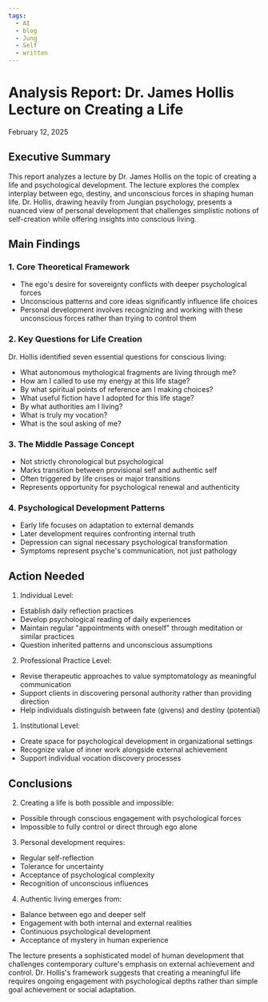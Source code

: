```yaml
---
tags:
  - AI
  - blog
  - Jung
  - Self
  - written
---
```

# Analysis Report: Dr. James Hollis Lecture on Creating a Life
February 12, 2025

## Executive Summary
This report analyzes a lecture by Dr. James Hollis on the topic of creating a life and psychological development. The lecture explores the complex interplay between ego, destiny, and unconscious forces in shaping human life. Dr. Hollis, drawing heavily from Jungian psychology, presents a nuanced view of personal development that challenges simplistic notions of self-creation while offering insights into conscious living.

## Main Findings

### 1. Core Theoretical Framework
- The ego's desire for sovereignty conflicts with deeper psychological forces
- Unconscious patterns and core ideas significantly influence life choices
- Personal development involves recognizing and working with these unconscious forces rather than trying to control them

### 2. Key Questions for Life Creation
Dr. Hollis identified seven essential questions for conscious living:
- What autonomous mythological fragments are living through me?
- How am I called to use my energy at this life stage?
- By what spiritual points of reference am I making choices?
- What useful fiction have I adopted for this life stage?
- By what authorities am I living?
- What is truly my vocation?
- What is the soul asking of me?

### 3. The Middle Passage Concept
- Not strictly chronological but psychological
- Marks transition between provisional self and authentic self
- Often triggered by life crises or major transitions
- Represents opportunity for psychological renewal and authenticity

### 4. Psychological Development Patterns
- Early life focuses on adaptation to external demands
- Later development requires confronting internal truth
- Depression can signal necessary psychological transformation
- Symptoms represent psyche's communication, not just pathology

## Action Needed

1. Individual Level:
- Establish daily reflection practices
- Develop psychological reading of daily experiences
- Maintain regular "appointments with oneself" through meditation or similar practices
- Question inherited patterns and unconscious assumptions

2. Professional Practice Level:
- Revise therapeutic approaches to value symptomatology as meaningful communication
- Support clients in discovering personal authority rather than providing direction
- Help individuals distinguish between fate (givens) and destiny (potential)

1. Institutional Level:
- Create space for psychological development in organizational settings
- Recognize value of inner work alongside external achievement
- Support individual vocation discovery processes

## Conclusions

2. Creating a life is both possible and impossible:
- Possible through conscious engagement with psychological forces
- Impossible to fully control or direct through ego alone

3. Personal development requires:
- Regular self-reflection
- Tolerance for uncertainty
- Acceptance of psychological complexity
- Recognition of unconscious influences

4. Authentic living emerges from:
- Balance between ego and deeper self
- Engagement with both internal and external realities
- Continuous psychological development
- Acceptance of mystery in human experience

The lecture presents a sophisticated model of human development that challenges contemporary culture's emphasis on external achievement and control. Dr. Hollis's framework suggests that creating a meaningful life requires ongoing engagement with psychological depths rather than simple goal achievement or social adaptation.